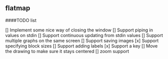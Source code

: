 flatmap
--------------------------


####TODO list

[] Implement some nice way of closing the window
[] Support piping in values on stdin
    [] Support continuous updating from stdin values
[] Support multiple graphs on the same screen
[] Support saving images
[x] Support specifying block sizes
[] Support adding labels
[x] Support a key
[] Move the drawing to make sure it stays centered
[] zoom support
